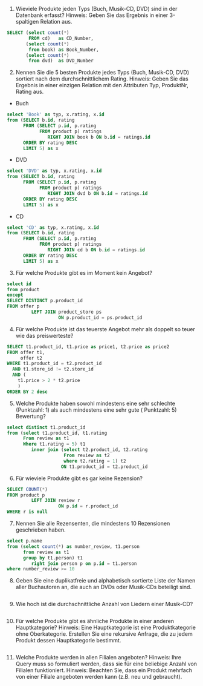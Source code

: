 1. Wieviele Produkte jeden Typs (Buch, Musik-CD, DVD) sind in der Datenbank erfasst? Hinweis: Geben Sie das Ergebnis in
   einer 3-spaltigen Relation aus.

```sql
SELECT (select count(*)
        FROM cd)   as CD_Number,
       (select count(*)
        from book) as Book_Number,
       (select count(*)
        from dvd)  as DVD_Number
```

2. Nennen Sie die 5 besten Produkte jedes Typs (Buch, Musik-CD, DVD) sortiert nach dem durchschnittlichem Rating.
   Hinweis: Geben Sie das Ergebnis in einer einzigen Relation mit den Attributen Typ, ProduktNr, Rating aus.

* Buch

```sql
select 'Book' as typ, x.rating, x.id
from (SELECT b.id, rating
      FROM (SELECT p.id, p.rating
            FROM product p) ratings
               RIGHT JOIN book b ON b.id = ratings.id
      ORDER BY rating DESC
      LIMIT 5) as x
```

* DVD

```sql
select 'DVD' as typ, x.rating, x.id
from (SELECT b.id, rating
      FROM (SELECT p.id, p.rating
            FROM product p) ratings
               RIGHT JOIN dvd b ON b.id = ratings.id
      ORDER BY rating DESC
      LIMIT 5) as x
```

* CD

```sql
select 'CD' as typ, x.rating, x.id
from (SELECT b.id, rating
      FROM (SELECT p.id, p.rating
            FROM product p) ratings
               RIGHT JOIN cd b ON b.id = ratings.id
      ORDER BY rating DESC
      LIMIT 5) as x
```

3. Für welche Produkte gibt es im Moment kein Angebot?

````sql
select id
from product
except
SELECT DISTINCT p.product_id
FROM offer p
         LEFT JOIN product_store ps
                   ON p.product_id = ps.product_id
````

4. Für welche Produkte ist das teuerste Angebot mehr als doppelt so teuer wie das preiswerteste?

````sql
SELECT t1.product_id, t1.price as price1, t2.price as price2
FROM offer t1,
     offer t2
WHERE t1.product_id = t2.product_id
  AND t1.store_id != t2.store_id
  AND (
    t1.price > 2 * t2.price
    )
ORDER BY 2 desc
````

5. Welche Produkte haben sowohl mindestens eine sehr schlechte (Punktzahl: 1) als auch mindestens eine sehr gute (
   Punktzahl: 5) Bewertung?

````sql
select distinct t1.product_id
from (select t1.product_id, t1.rating
      From review as t1
      Where t1.rating = 5) t1
         inner join (select t2.product_id, t2.rating
                     From review as t2
                     where t2.rating = 1) t2
                    ON t1.product_id = t2.product_id
````

6. Für wieviele Produkte gibt es gar keine Rezension?

````sql
SELECT COUNT(*)
FROM product p
         LEFT JOIN review r
                   ON p.id = r.product_id
WHERE r is null
````

7. Nennen Sie alle Rezensenten, die mindestens 10 Rezensionen geschrieben haben.

````sql
select p.name
from (select count(*) as number_review, t1.person
      from review as t1
      group by t1.person) t1
         right join person p on p.id = t1.person
where number_review >= 10
````

8. Geben Sie eine duplikatfreie und alphabetisch sortierte Liste der Namen aller Buchautoren an, die auch an DVDs oder
   Musik-CDs beteiligt sind.

````sql

````

9. Wie hoch ist die durchschnittliche Anzahl von Liedern einer Musik-CD?

````sql

````

10. Für welche Produkte gibt es ähnliche Produkte in einer anderen Hauptkategorie? Hinweis: Eine Hauptkategorie ist eine
    Produktkategorie ohne Oberkategorie. Erstellen Sie eine rekursive Anfrage, die zu jedem Produkt dessen
    Hauptkategorie bestimmt.

````sql

````

11. Welche Produkte werden in allen Filialen angeboten? Hinweis: Ihre Query muss so formuliert werden, dass sie für eine
    beliebige Anzahl von Filialen funktioniert. Hinweis: Beachten Sie, dass ein Produkt mehrfach von einer Filiale
    angeboten werden kann (z.B. neu und gebraucht).

````sql
````